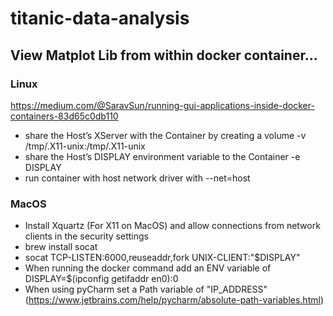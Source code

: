 # titanic-data-analysis

## View Matplot Lib from within docker container...

### Linux
https://medium.com/@SaravSun/running-gui-applications-inside-docker-containers-83d65c0db110
- share the Host’s XServer with the Container by creating a volume -v /tmp/.X11-unix:/tmp/.X11-unix
- share the Host’s DISPLAY environment variable to the Container -e DISPLAY
- run container with host network driver with --net=host

### MacOS
- Install Xquartz (For X11 on MacOS) and allow connections from network clients in the security settings 
- brew install socat
- socat TCP-LISTEN:6000,reuseaddr,fork UNIX-CLIENT:\"$DISPLAY\"
- When running the docker command add an ENV variable of DISPLAY=$(ipconfig getifaddr en0):0
- When using pyCharm set a Path variable of "IP_ADDRESS" (https://www.jetbrains.com/help/pycharm/absolute-path-variables.html)
